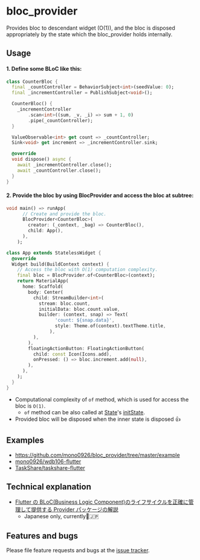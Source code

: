 # bloc_provider

Provides bloc to descendant widget (O(1)), and the bloc is disposed appropriately by the state which the bloc_provider holds internally.

## Usage

#### 1. Define some BLoC like this:

```dart
class CounterBloc {
  final _countController = BehaviorSubject<int>(seedValue: 0);
  final _incrementController = PublishSubject<void>();

  CounterBloc() {
    _incrementController
        .scan<int>((sum, _v, _i) => sum + 1, 0)
        .pipe(_countController);
  }

  ValueObservable<int> get count => _countController;
  Sink<void> get increment => _incrementController.sink;

  @override
  void dispose() async {
    await _incrementController.close();
    await _countController.close();
  }
}
```

#### 2. Provide the bloc by using BlocProvider and access the bloc at subtree:

```dart
void main() => runApp(
      // Create and provide the bloc.
      BlocProvider<CounterBloc>(
        creator: (_context, _bag) => CounterBloc(),
        child: App(),
      ),
    );

class App extends StatelessWidget {
  @override
  Widget build(BuildContext context) {
    // Access the bloc with O(1) computation complexity.
    final bloc = BlocProvider.of<CounterBloc>(context);
    return MaterialApp(
      home: Scaffold(
        body: Center(
          child: StreamBuilder<int>(
            stream: bloc.count,
            initialData: bloc.count.value,
            builder: (context, snap) => Text(
                  'count: ${snap.data}',
                  style: Theme.of(context).textTheme.title,
                ),
          ),
        ),
        floatingActionButton: FloatingActionButton(
          child: const Icon(Icons.add),
          onPressed: () => bloc.increment.add(null),
        ),
      ),
    );
  }
}
```

- Computational complexity of `of` method, which is used for access the bloc is `O(1)`.
    - `of` method can be also called at [State](https://docs.flutter.io/flutter/widgets/State-class.html)'s [initState](https://docs.flutter.io/flutter/widgets/State/initState.html).
- Provided bloc will be disposed when the inner state is disposed 👍


## Examples

- https://github.com/mono0926/bloc_provider/tree/master/example
- [mono0926/wdb106-flutter](https://github.com/mono0926/wdb106-flutter)
- [TaskShare/taskshare-flutter](https://github.com/TaskShare/taskshare-flutter)


## Technical explanation

- [Flutter の BLoC(Business Logic Component)のライフサイクルを正確に管理して提供する Provider パッケージの解説](https://medium.com/flutter-jp/bloc-provider-70e869b11b2f)
  - Japanese only, currently🙇‍🇯🇵

## Features and bugs

Please file feature requests and bugs at the [issue tracker][tracker].

[tracker]: https://github.com/mono0926/bloc_provider/issues
